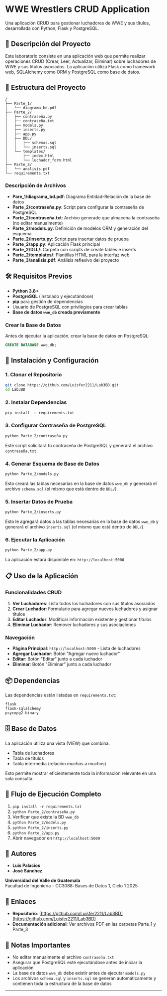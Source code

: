 # WWE Wrestlers CRUD Application

Una aplicación CRUD para gestionar luchadores de WWE y sus títulos, desarrollada con Python, Flask y PostgreSQL.

## 🎯 Descripción del Proyecto

Este laboratorio consiste en una aplicación web que permite realizar operaciones CRUD (Crear, Leer, Actualizar, Eliminar) sobre luchadores de WWE y sus títulos asociados. La aplicación utiliza Flask como framework web, SQLAlchemy como ORM y PostgreSQL como base de datos.

## 📁 Estructura del Proyecto

```
/
├── Parte_1/
│   └── diagrama_bd.pdf
├── Parte_2/
│   ├── contraseña.py
│   ├── contraseña.txt
│   ├── models.py
│   ├── inserts.py
│   ├── app.py
│   ├── DDL/
│   │   ├── schemas.sql
│   │   └── inserts.sql
│   └── templates/
│       ├── index.html
│       └── luchador_form.html
├── Parte_3/
│   └── analisis.pdf
└── requirements.txt
```

### Descripción de Archivos

- **Pare_1/diagrama_bd.pdf**: Diagrama Entidad-Relación de la base de datos
- **Parte_2/contraseña.py**: Script para configurar la contraseña de PostgreSQL
- **Parte_2/contraseña.txt**: Archivo generado que almacena la contraseña (no editar manualmente)
- **Parte_2/models.py**: Definición de modelos ORM y generación del esquema
- **Parte_2/inserts.py**: Script para insertar datos de prueba
- **Parte_2/app.py**: Aplicación Flask principal
- **Parte_2/DLL/**: Carpeta con scripts de create tables e inserts
- **Parte_2/templates/**: Plantillas HTML para la interfaz web
- **Parte_3/analisis.pdf**: Análisis reflexivo del proyecto

## 🛠️ Requisitos Previos

- **Python 3.8+**
- **PostgreSQL** (instalado y ejecutándose)
- **pip** para gestión de dependencias
- Usuario de PostgreSQL con privilegios para crear tablas
- **Base de datos `wwe_db` creada previamente**

### Crear la Base de Datos

Antes de ejecutar la aplicación, crear la base de datos en PostgreSQL:

```sql
CREATE DATABASE wwe_db;
```

## 🚀 Instalación y Configuración

### 1. Clonar el Repositorio

```bash
git clone https://github.com/Luisfer2211/Lab3BD.git
cd Lab3BD
```

### 2. Instalar Dependencias

```bash
pip install -r requirements.txt
```

### 3. Configurar Contraseña de PostgreSQL

```bash
python Parte_2/contraseña.py
```

Este script solicitará tu contraseña de PostgreSQL y generará el archivo `contraseña.txt`.

### 4. Generar Esquema de Base de Datos

```bash
python Parte_2/models.py
```

Esto creará las tablas necesarias en la base de datos `wwe_db` y generará el archivo `schema.sql` (el mismo que está dentro de `DDL/`).

### 5. Insertar Datos de Prueba

```bash
python Parte_2/inserts.py
```
Esto le agregará datos a las tablas necesarias en la base de datos `wwe_db` y generará el archivo `inserts.sql` (el mismo que está dentro de `DDL/`).

### 6. Ejecutar la Aplicación

```bash
python Parte_2/app.py
```

La aplicación estará disponible en: `http://localhost:5000`

## 📋 Uso de la Aplicación

### Funcionalidades CRUD

1. **Ver Luchadores**: Lista todos los luchadores con sus títulos asociados
2. **Crear Luchador**: Formulario para agregar nuevos luchadores y asignar títulos
3. **Editar Luchador**: Modificar información existente y gestionar títulos
4. **Eliminar Luchador**: Remover luchadores y sus asociaciones

### Navegación

- **Página Principal**: `http://localhost:5000` - Lista de luchadores
- **Agregar Luchador**: Botón "Agregar nuevo luchador"
- **Editar**: Botón "Editar" junto a cada luchador
- **Eliminar**: Botón "Eliminar" junto a cada luchador

## 📦 Dependencias

Las dependencias están listadas en `requirements.txt`:

```
flask
flask-sqlalchemy
psycopg2-binary
```

## 🗄️ Base de Datos

La aplicación utiliza una vista (VIEW) que combina:
- Tabla de luchadores
- Tabla de títulos
- Tabla intermedia (relación muchos a muchos)

Esto permite mostrar eficientemente toda la información relevante en una sola consulta.

## 🔄 Flujo de Ejecución Completo

1. `pip install -r requirements.txt`
2. `python Parte_2/contraseña.py`
3. Verificar que existe la BD `wwe_db`
4. `python Parte_2/models.py`
5. `python Parte_2/inserts.py`
6. `python Parte_2/app.py`
7. Abrir navegador en `http://localhost:5000`

## 👥 Autores

- **Luis Palacios**
- **José Sánchez**

**Universidad del Valle de Guatemala**  
Facultad de Ingeniería – CC3088: Bases de Datos 1, Ciclo 1 2025

## 🔗 Enlaces

- **Repositorio**: [https://github.com/Luisfer2211/Lab3BD](https://github.com/Luisfer2211/Lab3BD)
- **Documentación adicional**: Ver archivos PDF en las carpetas Parte_1 y Parte_3

## 📝 Notas Importantes

- No editar manualmente el archivo `contraseña.txt`
- Asegurar que PostgreSQL esté ejecutándose antes de iniciar la aplicación
- La base de datos `wwe_db` debe existir antes de ejecutar `models.py`
- Los archivos `schema.sql` y `inserts.sql` se generan automáticamente y contienen toda la estructura de la base de datos

---
